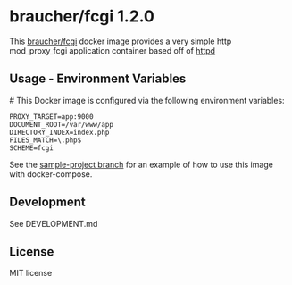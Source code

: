 # braucher/fcgi 1.2.0

This [braucher/fcgi](https://hub.docker.com/r/braucher/fcgi/) docker image provides a
very simple http mod\_proxy\_fcgi application container based off of 
[httpd](https://hub.docker.com/r/_/httpd/)

## Usage - Environment Variables

\# This Docker image is configured via the following environment variables:  

```
PROXY_TARGET=app:9000  
DOCUMENT_ROOT=/var/www/app  
DIRECTORY_INDEX=index.php  
FILES_MATCH=\.php$
SCHEME=fcgi
```

See the 
[sample-project branch](https://github.com/jwbraucher/docker-fcgi/blob/sample-project/docker-compose.yml)
for an example of how to use this image with docker-compose.

## Development
See DEVELOPMENT.md

## License
MIT license

